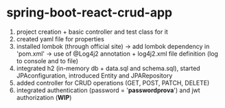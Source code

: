 # spring-boot-react-crud-app

1. project creation + basic controller and test class for it
2. created yaml file for properties
3. installed lombok (through official site) -> add lombok dependency in 'pom.xml' -> use of @Log4j2 annotation + log4j2.xml file definition (log to console and to file)
4. integrated h2 (in-memory db + data.sql and schema.sql), started JPAconfiguration, introduced Entity and JPARepository
5. added controller for CRUD operations (GET, POST, PATCH, DELETE)
6. integrated authentication (password = '**passwordprova**') and jwt authorization (**WIP**)